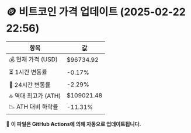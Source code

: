# 🪙 비트코인 가격 업데이트 (2025-02-22 22:56)

| 항목                | 값 |
|--------------------|----------------|
| 💰 현재 가격 (USD) | $96734.92 |
| ⏳ 1시간 변동률    | -0.17% |
| 📆 24시간 변동률   | -2.29% |
| 🔝 역대 최고가 (ATH) | $109021.48 |
| 📉 ATH 대비 하락률 | -11.31% |

🔄 **이 파일은 GitHub Actions에 의해 자동으로 업데이트됩니다.**
